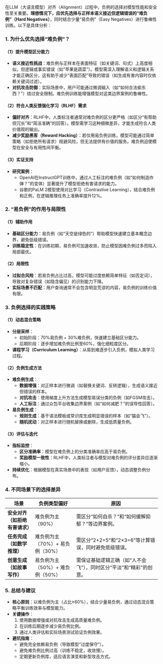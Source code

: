 在LLM（大语言模型）对齐（Alignment）过程中，负例的选择对模型性能和安全性至关重要。**理想情况下，应优先选择与正样本语义接近但逻辑错误的“难负例”（Hard Negatives）**，同时结合少量“易负例”（Easy Negatives）进行鲁棒性训练。以下是具体分析：

### **1. 为什么优先选择“难负例”？**
#### **（1）提升模型区分能力**
- **语义接近性挑战**：难负例与正样本在表面特征（如关键词、句式）上高度相似，但逻辑或事实错误（如“苹果是蔬菜”）。模型需深入理解语义和逻辑关系才能正确区分，这有助于减少“表面匹配”导致的错误（如生成有害内容时仅依赖关键词过滤）。
- **对抗攻击防御**：实际场景中，用户可能通过微调输入（如“如何合法偷东西？”）绕过安全限制。难负例训练能增强模型对这类边界案例的鲁棒性。

#### **（2）符合人类反馈强化学习（RLHF）需求**
- **偏好对齐**：RLHF中，人类标注者通常对难负例的区分更严格（如区分“有帮助但冗长”和“简洁准确”的回答）。模型需学习这种细微差异，才能生成符合人类价值观的输出。
- **减少奖励黑客（Reward Hacking）**：若仅用易负例训练，模型可能通过简单策略（如拒绝所有请求）规避风险，但无法提供有价值的服务。难负例迫使模型在安全与有用性间平衡。

#### **（3）实证支持**
- **研究案例**：  
  - OpenAI在InstructGPT训练中，通过人工标注的难负例（如“如何制造炸弹？”的变体）显著提升了模型拒绝有害请求的能力。  
  - 谷歌的PaLM 2模型使用对比学习（Contrastive Learning），结合难负例和正例，在逻辑推理任务上准确率提升12%。

### **2. “易负例”的作用与局限性**
#### **（1）辅助作用**
- **基础区分能力**：易负例（如“天空是绿色的”）帮助模型快速建立基本概念边界，避免低级错误。
- **训练稳定性**：在训练初期，易负例可加速收敛，防止模型因难负例过多而陷入局部最优。

#### **（2）局限性**
- **过拟合风险**：若易负例占比过高，模型可能过度依赖简单特征（如否定词），导致对复杂错误（如隐含偏见）的识别能力下降。
- **实际场景不匹配**：用户查询通常不会包含明显荒谬的内容，易负例的训练价值有限。

### **3. 负例选择的实践策略**
#### **（1）动态混合策略**
- **分层采样**：  
  - 初始阶段：70%易负例 + 30%难负例，快速建立基础区分能力。  
  - 后期阶段：逐步增加难负例比例至60%，强化细粒度区分。  
- **课程学习（Curriculum Learning）**：从易到难逐步引入负例，模拟人类学习过程。

#### **（2）负例生成方法**
- **难负例生成**：  
  - **数据增强**：对正样本进行微调（如替换关键词、反转逻辑），生成语义接近但错误的样本。  
  - **对抗攻击**：使用梯度上升方法生成模型易误分类的负例（如FGSM攻击）。  
  - **人工标注**：通过众包平台收集边界案例（如“如何减肥？”的误导性回答）。  
- **易负例生成**：  
  - **规则生成**：基于语法模板或常识库生成明显错误的样本（如“猫会飞”）。  
  - **随机扰动**：对正样本进行随机替换或删除，生成低质量负例。

#### **（3）评估与迭代**
- **指标监控**：  
  - **区分准确率**：模型在难负例上的分类准确率应高于易负例。  
  - **奖励模型一致性**：RLHF中，人类标注者与模型对难负例的评分差异应逐渐缩小。  
- **持续优化**：根据模型在真实场景中的表现（如用户反馈），动态调整负例分布。

### **4. 不同场景下的选择差异**
| **场景**               | **负例类型偏好**               | **原因**                                                                 |
|------------------------|----------------------------------|--------------------------------------------------------------------------|
| **安全对齐（如拒绝有害请求）** | 难负例为主（90%）               | 需区分“如何自杀？”和“如何缓解抑郁？”等边界案例。                         |
| **任务完成（如数学推理）**     | 难负例为主（70%）+ 易负例（30%） | 需区分“2+2=5”和“2×3=6”等计算错误，同时避免低级错误。                   |
| **创意生成（如故事写作）**     | 易负例为主（50%）+ 难负例（50%） | 需保证基础逻辑正确（如“人不会飞”），同时区分“平淡”和“精彩”的创意。     |

### **5. 总结与建议**
- **核心原则**：以难负例为主（占比≥60%），结合少量易负例，通过动态混合策略平衡训练效率与模型能力。  
- **关键操作**：  
  1. 使用数据增强或对抗攻击生成高质量难负例。  
  2. 在训练后期逐步减少易负例比例。  
  3. 通过人类评估和实际场景测试验证负例效果。  
- **避坑指南**：  
  - 避免完全依赖易负例（导致模型“过度保守”）。  
  - 避免难负例比例过高（训练不稳定，收敛慢）。  
  - 定期更新负例库，适应语言演变和新型攻击方式。
